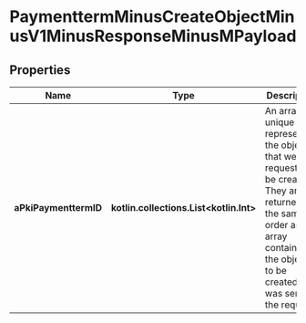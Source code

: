 
# PaymenttermMinusCreateObjectMinusV1MinusResponseMinusMPayload

## Properties
Name | Type | Description | Notes
------------ | ------------- | ------------- | -------------
**aPkiPaymenttermID** | **kotlin.collections.List&lt;kotlin.Int&gt;** | An array of unique IDs representing the object that were requested to be created.  They are returned in the same order as the array containing the objects to be created that was sent in the request. | 



